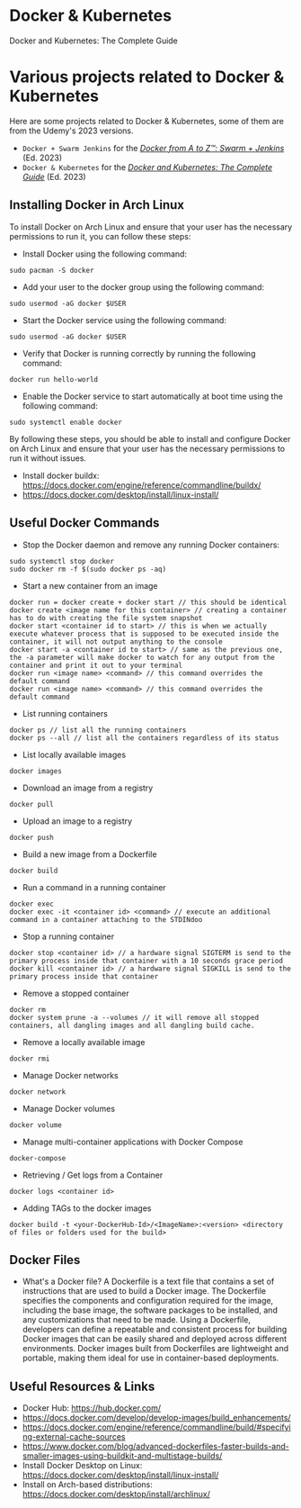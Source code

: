 # Docker & Kubernetes
Docker and Kubernetes: The Complete Guide


# Various projects related to Docker & Kubernetes

Here are some projects related to Docker & Kubernetes, some of them are from the Udemy's 2023 versions.

* `Docker + Swarm Jenkins` for the [*Docker from A to Z™: Swarm + Jenkins*](https://www.udemy.com/course/a-practical-guide-to-docker-swarm-and-jenkins/) (Ed. 2023)
* `Docker & Kubernetes` for the [*Docker and Kubernetes: The Complete Guide*](https://www.udemy.com/course/docker-and-kubernetes-the-complete-guide/) (Ed. 2023)


## Installing Docker in Arch Linux

To install Docker on Arch Linux and ensure that your user has the necessary permissions to run it, you can follow these steps:

- Install Docker using the following command: 
```shell
sudo pacman -S docker
```
- Add your user to the docker group using the following command:
```shell
sudo usermod -aG docker $USER
```
- Start the Docker service using the following command:
```shell
sudo usermod -aG docker $USER
```
- Verify that Docker is running correctly by running the following command:
```shell
docker run hello-world
```
- Enable the Docker service to start automatically at boot time using the following command:
```shell
sudo systemctl enable docker
```
By following these steps, you should be able to install and configure Docker on Arch Linux and ensure that your user has the necessary permissions to run it without issues.

- Install docker buildx: https://docs.docker.com/engine/reference/commandline/buildx/
- https://docs.docker.com/desktop/install/linux-install/

## Useful Docker Commands

- Stop the Docker daemon and remove any running Docker containers:
```shell
sudo systemctl stop docker
sudo docker rm -f $(sudo docker ps -aq)
```

- Start a new container from an image
```shell
docker run = docker create + docker start // this should be identical
docker create <image name for this container> // creating a container has to do with creating the file system snapshot
docker start <container id to start> // this is when we actually execute whatever process that is supposed to be executed inside the container, it will not output anything to the console
docker start -a <container id to start> // same as the previous one, the -a parameter will make docker to watch for any output from the container and print it out to your terminal
docker run <image name> <command> // this command overrides the default command
docker run <image name> <command> // this command overrides the default command
```

- List running containers
```shell
docker ps // list all the running containers
docker ps --all // list all the containers regardless of its status
```

- List locally available images
```shell
docker images
```

- Download an image from a registry
```shell
docker pull
```

- Upload an image to a registry
```shell
docker push
```

- Build a new image from a Dockerfile
```shell
docker build
```

- Run a command in a running container
```shell
docker exec
docker exec -it <container id> <command> // execute an additional command in a container attaching to the STDINdoo
```

- Stop a running container
```shell
docker stop <container id> // a hardware signal SIGTERM is send to the primary process inside that container with a 10 seconds grace period
docker kill <container id> // a hardware signal SIGKILL is send to the primary process inside that container
```

- Remove a stopped container
```shell
docker rm
docker system prune -a --volumes // it will remove all stopped containers, all dangling images and all dangling build cache.
```

- Remove a locally available image
```shell
docker rmi
```

- Manage Docker networks
```shell
docker network
```

- Manage Docker volumes
```shell
docker volume
```

- Manage multi-container applications with Docker Compose
```shell
docker-compose
```

- Retrieving / Get logs from a Container
```shell
docker logs <container id> 
```

- Adding TAGs to the docker images
```shell
docker build -t <your-DockerHub-Id>/<ImageName>:<version> <directory of files or folders used for the build>
```

## Docker Files

- What's a Docker file? 
A Dockerfile is a text file that contains a set of instructions that are used to build a Docker image. The Dockerfile specifies the components and configuration required for the image, including the base image, the software packages to be installed, and any customizations that need to be made. Using a Dockerfile, developers can define a repeatable and consistent process for building Docker images that can be easily shared and deployed across different environments. Docker images built from Dockerfiles are lightweight and portable, making them ideal for use in container-based deployments.


## Useful Resources & Links

- Docker Hub: https://hub.docker.com/
- https://docs.docker.com/develop/develop-images/build_enhancements/
- https://docs.docker.com/engine/reference/commandline/build/#specifying-external-cache-sources
- https://www.docker.com/blog/advanced-dockerfiles-faster-builds-and-smaller-images-using-buildkit-and-multistage-builds/
- Install Docker Desktop on Linux: https://docs.docker.com/desktop/install/linux-install/
- Install on Arch-based distributions: https://docs.docker.com/desktop/install/archlinux/
